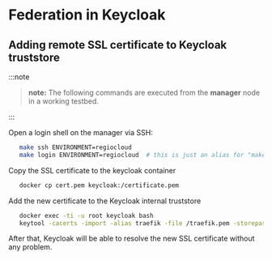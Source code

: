 # Federation in Keycloak

## Adding remote SSL certificate to Keycloak truststore

:::note

>**note:**
>The following commands are executed from the **manager** node in a working testbed.

:::

Open a login shell on the manager via SSH:

```sh
   make ssh ENVIRONMENT=regiocloud
   make login ENVIRONMENT=regiocloud  # this is just an alias for "make ssh"
```

Copy the SSL certificate to the keycloak container

```sh
   docker cp cert.pem keycloak:/certificate.pem
```

Add the new certificate to the Keycloak internal truststore

```sh
   docker exec -ti -u root keycloak bash
   keytool -cacerts -import -alias traefik -file /traefik.pem -storepass "changeit" -noprompt
```

After that, Keycloak will be able to resolve the new SSL certificate without any problem.
